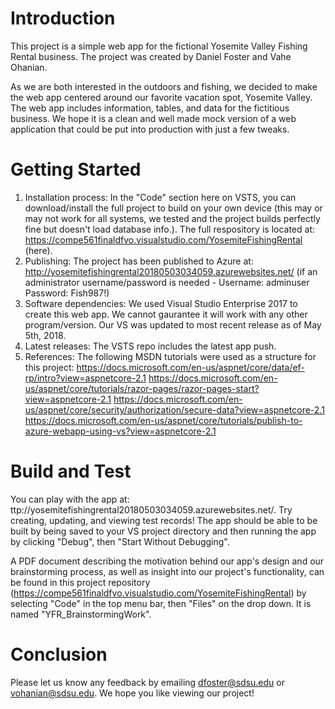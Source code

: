 # Introduction
This project is a simple web app for the fictional Yosemite Valley Fishing Rental business.  The project was created by Daniel Foster and Vahe Ohanian.

As we are both interested in the outdoors and fishing, we decided to make the web app centered around our favorite vacation spot, Yosemite Valley.  The web app includes information, tables, 
and data for the fictitious business.  We hope it is a clean and well made mock version of a web application that could be put into production with just a few tweaks. 

# Getting Started
1.	Installation process: In the "Code" section here on VSTS, you can download/install the full project to build on your own device (this may or may not work for all systems, we tested 
and the project builds perfectly fine but doesn't load database info.).  The full respository is located at: https://compe561finaldfvo.visualstudio.com/YosemiteFishingRental (here).
2.  Publishing: The project has been published to Azure at: http://yosemitefishingrental20180503034059.azurewebsites.net/ (if an administrator username/password is needed - Username: adminuser Password: Fish987!)
2.	Software dependencies: We used Visual Studio Enterprise 2017 to create this web app.  We cannot gaurantee it will work with any other program/version.  Our VS was updated to most recent 
release as of May 5th, 2018.
3.	Latest releases: The VSTS repo includes the latest app push.
4.	References: The following MSDN tutorials were used as a structure for this project:
https://docs.microsoft.com/en-us/aspnet/core/data/ef-rp/intro?view=aspnetcore-2.1
https://docs.microsoft.com/en-us/aspnet/core/tutorials/razor-pages/razor-pages-start?view=aspnetcore-2.1
https://docs.microsoft.com/en-us/aspnet/core/security/authorization/secure-data?view=aspnetcore-2.1
https://docs.microsoft.com/en-us/aspnet/core/tutorials/publish-to-azure-webapp-using-vs?view=aspnetcore-2.1

# Build and Test
You can play with the app at: ttp://yosemitefishingrental20180503034059.azurewebsites.net/.  Try creating, updating, and viewing test records!
The app should be able to be built by being saved to your VS project directory and then running the app by clicking "Debug", then "Start Without Debugging".

A PDF document describing the motivation behind our app's design and our brainstorming process, as well as insight into our project's functionality, can be found in this project repository (https://compe561finaldfvo.visualstudio.com/YosemiteFishingRental)
by selecting "Code" in the top menu bar, then "Files" on the drop down.
It is named "YFR_BrainstormingWork".

# Conclusion
Please let us know any feedback by emailing dfoster@sdsu.edu or vohanian@sdsu.edu.  We hope you like viewing our project!
